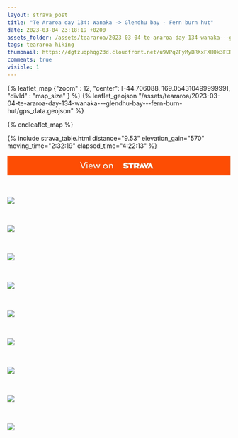 ```yaml
---
layout: strava_post
title: "Te Araroa day 134: Wanaka -> Glendhu bay - Fern burn hut"
date: 2023-03-04 23:18:19 +0200
assets_folder: /assets/teararoa/2023-03-04-te-araroa-day-134-wanaka---glendhu-bay---fern-burn-hut
tags: teararoa hiking
thumbnail: https://dgtzuqphqg23d.cloudfront.net/u9VPq2FyMyBRXxFXHOk3FERBu104vmFkQjq6bBQ1Too-1024x768.jpg
comments: true
visible: 1
---
```



{% leaflet_map {"zoom" : 12,
                  "center": [-44.706088, 169.05431049999999],
                 "divId" : "map_size" } %}
    {% leaflet_geojson "/assets/teararoa/2023-03-04-te-araroa-day-134-wanaka---glendhu-bay---fern-burn-hut/gps_data.geojson" %}

{% endleaflet_map %}





{% include strava_table.html distance="9.53" elevation_gain="570" moving_time="2:32:19" elapsed_time="4:22:13" %}

[![](/assets/strava.jpg)](https://www.strava.com/activities/8673061753)


<br />

![](https://dgtzuqphqg23d.cloudfront.net/u9VPq2FyMyBRXxFXHOk3FERBu104vmFkQjq6bBQ1Too-1024x768.jpg)


<br />

![](https://dgtzuqphqg23d.cloudfront.net/C1B2RYSB3eCCorHZ6vvCUV3cSEwtAE1EAe9h9aeeby8-1024x768.jpg)


<br />

![](https://dgtzuqphqg23d.cloudfront.net/oKHbrAYvax98Qa3Ma0DnoIzqkJcxlnvAx751xXaPiY4-1024x767.jpg)


<br />

![](https://dgtzuqphqg23d.cloudfront.net/cpFJsWNezO-qByWch4q9tYHblnruhhpv2NVxK-t7Tyk-1024x768.jpg)


<br />

![](https://dgtzuqphqg23d.cloudfront.net/A26QWVTfRzQHH8FIaPQLIQiAU3HJT0hiMuxa33o2TEw-768x1024.jpg)


<br />

![](https://dgtzuqphqg23d.cloudfront.net/yf0Ql0YOPppds85ebJzNUuSm_SHpXLnqlPpGhypvWs0-768x1024.jpg)


<br />

![](https://dgtzuqphqg23d.cloudfront.net/sG1vEBf9yZ4Snze5qawixLUUh1fc0GcK1En42L4Yors-1024x768.jpg)


<br />

![](https://dgtzuqphqg23d.cloudfront.net/AhQka572PMaRZTj_3ND8_kCKFAal49BbW4B0Y8O3EmA-768x1024.jpg)


<br />

![](https://dgtzuqphqg23d.cloudfront.net/PU4kwOtjlVSuhcg22nhD7p41plLvv_zF-27cNoROXhs-1024x768.jpg)

